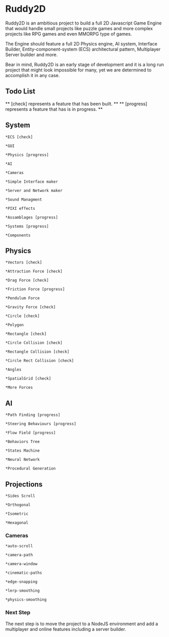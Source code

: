 # Ruddy2D

Ruddy2D is an ambitious project to build a full 2D Javascript Game Engine that would handle small projects like puzzle games and more complex projects like RPG games and even MMORPG type of games.

The Engine should feature a full 2D Physics engine, AI system, Interface Builder, Entity-component-system (ECS) architectural pattern, Multiplayer Server builder and more.

Bear in mind, Ruddy2D is an early stage of development and it is a long run project that might look impossible for many, yet we are determined to accomplish it in any case.

## Todo List

** [check] represents a feature that has been built. **
** [progress] represents a feature that has is in progress. **

## System

	*ECS [check]
	
	*GUI
	
	*Physics [progress]
	
	*AI
	
	*Cameras
	
	*Simple Interface maker
	
	*Server and Network maker
	
	*Sound Managment
	
	*PIXI effects
	
	*Assamblages [progress]
	
	*Systems [progress]
	
	*Components

## Physics
	*Vectors [check]
	
	*Attraction Force [check]
	
	*Drag Force [check]
	
	*Friction Force [progress]
	
	*Pendulum Force
	
	*Gravity Force [check]
	
	*Circle [check]
	
	*Polygon
	
	*Rectangle [check]
	
	*Circle Collision [check]
	
	*Rectangle Collision [check]
	
	*Circle Rect Collision [check]
	
	*Angles
	
	*SpatialGrid [check]
	
	*More Forces

## AI
	*Path Finding [progress]
	
	*Steering Behaviours [progress]
	
	*Flow Field [progress]
	
	*Behaviors Tree
	
	*States Machine
	
	*Neural Network
	
	*Procedural Generation
	
## Projections
	*Sides Scroll
	
	*Orthogonal
	
	*Isometric
	
	*Hexagonal

### Cameras
	*auto-scroll
	
	*camera-path
	
	*camera-window
	
	*cinematic-paths
	
	*edge-snapping
	
	*lerp-smoothing
	
	*physics-smoothing

### Next Step
The next step is to move the project to a NodeJS environment and add a multiplayer and online features including a server builder.
